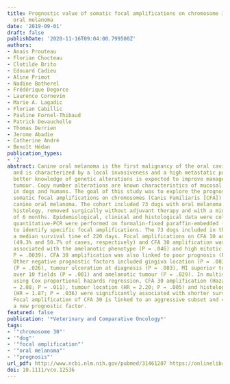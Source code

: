 ```yaml
---
title: Prognostic value of somatic focal amplifications on chromosome 30 in canine
  oral melanoma
date: '2019-09-01'
draft: false
publishDate: '2020-11-16T09:04:00.799500Z'
authors:
- Anais Prouteau
- Florian Chocteau
- Clotilde Brito
- Edouard Cadieu
- Aline Primot
- Nadine Botherel
- Frédérique Degorce
- Laurence Cornevin
- Marie A. Lagadic
- Florian Cabillic
- Pauline Fornel‐Thibaud
- Patrick Devauchelle
- Thomas Derrien
- Jerome Abadie
- Catherine André
- Benoît Hédan
publication_types:
- '2'
abstract: Canine oral melanoma is the first malignancy of the oral cavity in dogs
  and is characterized by a local invasiveness and a high metastatic propensity. A
  better knowledge of genetic alterations is expected to improve management of this
  tumour. Copy number alterations are known characteristics of mucosal melanomas both
  in dogs and humans. The goal of this study was to explore the prognostic value of
  somatic focal amplifications on chromosomes (Canis Familiaris [CFA]) 10 and 30 in
  canine oral melanoma. The cohort included 73 dogs with oral melanoma confirmed by
  histology, removed surgically without adjuvant therapy and with a minimal follow-up
  of 6 months. Epidemiological, clinical and histological data were collected and
  quantitative-PCR were performed on formalin-fixed paraffin-embedded (FFPE) samples
  to identify specific focal amplifications. The 73 dogs included in the study had
  a median survival time of 220 days. Focal amplifications on CFA 10 and 30 were recurrent
  (49.3% and 50.7% of cases, respectively) and CFA 30 amplification was significantly
  associated with the amelanotic phenotype (P = .046) and high mitotic index (MI;
  P = .0039). CFA 30 amplification was also linked to poor prognosis (P = .0005).
  Other negative prognostic factors included gingiva location (P = .003), lymphadenomegaly
  (P = .026), tumour ulceration at diagnosis (P = .003), MI superior to 6 mitoses
  over 10 fields (P = .001) and amelanotic tumour (P = .029). In multivariate analyses
  using Cox proportional hazards regression, CFA 30 amplification (Hazard ratio [HR]
  = 2.08; P = .011), tumour location (HR = 2.20; P = .005) and histological pigmentation
  (HR = 1.87; P = .036) were significantly associated with shorter survival time.
  Focal amplification of CFA 30 is linked to an aggressive subset and constitutes
  a new prognostic factor.
featured: false
publication: '*Veterinary and Comparative Oncology*'
tags:
- '"chromosome 30"'
- '"dog"'
- '"focal amplification"'
- '"oral melanoma"'
- '"prognosis"'
url_pdf: http://www.ncbi.nlm.nih.gov/pubmed/31461207 https://onlinelibrary.wiley.com/doi/abs/10.1111/vco.12536
doi: 10.1111/vco.12536
---
```


